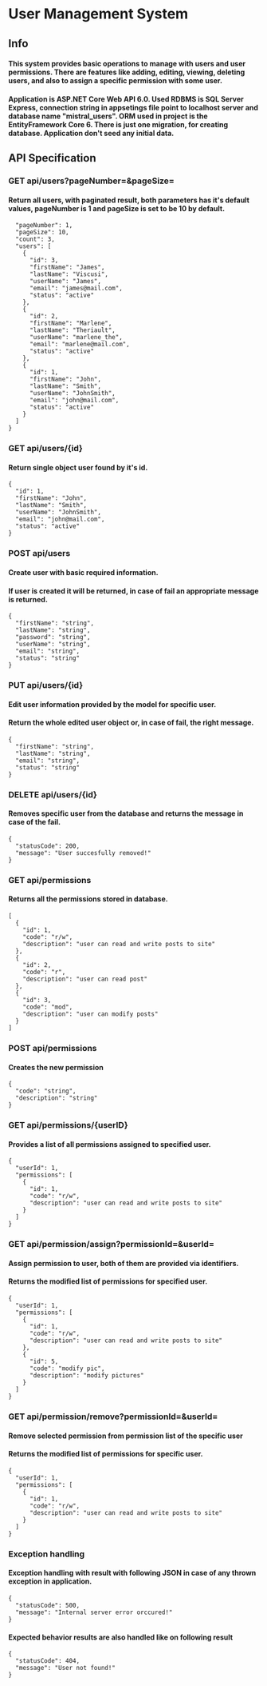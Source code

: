 # User Management System

## Info

#### This system provides basic operations to manage with users and user permissions. There are features like adding, editing, viewing, deleting users, and also to assign a specific permission with some user.
#### Application is ASP.NET Core Web API 6.0. Used RDBMS is SQL Server Express, connection string in appsetings file point to localhost server and database name "mistral_users". ORM used in project is the EntityFramework Core 6. There is just one migration, for creating database. Application don't seed any initial data.

## API Specification

### GET api/users?pageNumber=&pageSize=

#### Return all users, with paginated result, both parameters has it's default values, pageNumber is 1 and pageSize is set to be 10 by default.

```
  "pageNumber": 1,
  "pageSize": 10,
  "count": 3,
  "users": [
    {
      "id": 3,
      "firstName": "James",
      "lastName": "Viscusi",
      "userName": "James",
      "email": "james@mail.com",
      "status": "active"
    },
    {
      "id": 2,
      "firstName": "Marlene",
      "lastName": "Theriault",
      "userName": "marlene_the",
      "email": "marlene@mail.com",
      "status": "active"
    },
    {
      "id": 1,
      "firstName": "John",
      "lastName": "Smith",
      "userName": "JohnSmith",
      "email": "john@mail.com",
      "status": "active"
    }
  ]
}
```
### GET api/users/{id}

#### Return single object user found by it's id.

```
{
  "id": 1,
  "firstName": "John",
  "lastName": "Smith",
  "userName": "JohnSmith",
  "email": "john@mail.com",
  "status": "active"
}
```

### POST api/users

#### Create user with basic required information.
#### If user is created it will be returned, in case of fail an appropriate message is returned.

```
{
  "firstName": "string",
  "lastName": "string",
  "password": "string",
  "userName": "string",
  "email": "string",
  "status": "string"
}
```
### PUT api/users/{id}

#### Edit user information provided by the model for specific user.
#### Return the whole edited user object or, in case of fail, the right message.

```
{
  "firstName": "string",
  "lastName": "string",
  "email": "string",
  "status": "string"
}
```

### DELETE api/users/{id}

#### Removes specific user from the database and returns the message in case of the fail.

```
{
  "statusCode": 200,
  "message": "User succesfully removed!"
}
```

### GET api/permissions

#### Returns all the permissions stored in database.

```
[
  {
    "id": 1,
    "code": "r/w",
    "description": "user can read and write posts to site"
  },
  {
    "id": 2,
    "code": "r",
    "description": "user can read post"
  },
  {
    "id": 3,
    "code": "mod",
    "description": "user can modify posts"
  }
]
```
### POST api/permissions

#### Creates the new permission

```
{
  "code": "string",
  "description": "string"
}
```
### GET api/permissions/{userID}

#### Provides a list of all permissions assigned to specified user.

```
{
  "userId": 1,
  "permissions": [
    {
      "id": 1,
      "code": "r/w",
      "description": "user can read and write posts to site"
    }
  ]
}
```

### GET api/permission/assign?permissionId=&userId=

#### Assign permission to user, both of them are provided via identifiers.
#### Returns the modified list of permissions for specified user.
```
{
  "userId": 1,
  "permissions": [
    {
      "id": 1,
      "code": "r/w",
      "description": "user can read and write posts to site"
    },
    {
      "id": 5,
      "code": "modify pic",
      "description": "modify pictures"
    }
  ]
}
```

### GET api/permission/remove?permissionId=&userId=

#### Remove selected permission from permission list of the specific user
#### Returns the modified list of permissions for specific user.

```
{
  "userId": 1,
  "permissions": [
    {
      "id": 1,
      "code": "r/w",
      "description": "user can read and write posts to site"
    }
  ]
}
```

### Exception handling

#### Exception handling with result with following JSON in case of any thrown exception in application.

```
{
  "statusCode": 500,
  "message": "Internal server error orccured!"
}

```

#### Expected behavior results are also handled like on following result

```
{
  "statusCode": 404,
  "message": "User not found!"
}
```
